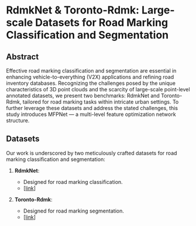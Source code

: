 # RdmkNet & Toronto-Rdmk: Large-scale Datasets for Road Marking Classification and Segmentation

## Abstract
Effective road marking classification and segmentation are essential in enhancing vehicle-to-everything (V2X) applications and refining road inventory databases. Recognizing the challenges posed by the unique characteristics of 3D point clouds and the scarcity of large-scale point-level annotated datasets, we present two benchmarks: RdmkNet and Toronto-Rdmk, tailored for road marking tasks within intricate urban settings. To further leverage these datasets and address the stated challenges, this study introduces MFPNet — a multi-level feature optimization network structure.


## Datasets
Our work is underscored by two meticulously crafted datasets for road marking classification and segmentation:

1. **RdmkNet**:
   - Designed for road marking classification. 
   - [[link](https://drive.google.com/file/d/1f82Gnr3nipll-ut8TygsEqYPYwcfdjGd/view?usp=drive_link)]

2. **Toronto-Rdmk**: 
   - Designed for road marking segmentation.
   - [[link](https://drive.google.com/file/d/1MSl5K81hVxSzobLSXNUOnAXVAkbVtDkn/view?usp=drive_link)]



